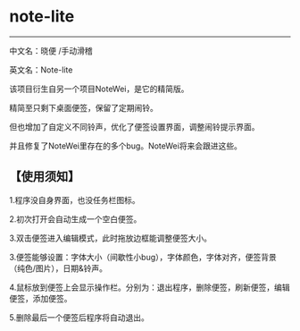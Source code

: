 # note-lite
-------------

中文名：晓便 /手动滑稽

英文名：Note-lite

该项目衍生自另一个项目NoteWei，是它的精简版。

精简至只剩下桌面便签，保留了定期闹铃。

但也增加了自定义不同铃声，优化了便签设置界面，调整闹铃提示界面。

并且修复了NoteWei里存在的多个bug。NoteWei将来会跟进这些。

【使用须知】
-------------
1.程序没自身界面，也没任务栏图标。

2.初次打开会自动生成一个空白便签。

3.双击便签进入编辑模式，此时拖放边框能调整便签大小。

3.便签能够设置：字体大小（间歇性小bug），字体颜色，字体对齐，便签背景（纯色/图片），日期&铃声。

4.鼠标放到便签上会显示操作栏。分别为：退出程序，删除便签，刷新便签，编辑便签，添加便签。

5.删除最后一个便签后程序将自动退出。

